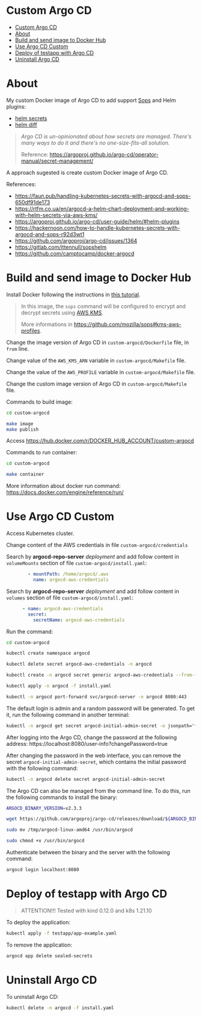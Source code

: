 # Custom Argo CD

<!-- TOC -->

- [Custom Argo CD](#custom-argo-cd)
- [About](#about)
- [Build and send image to Docker Hub](#build-and-send-image-to-docker-hub)
- [Use Argo CD Custom](#use-argo-cd-custom)
- [Deploy of testapp with Argo CD](#deploy-of-testapp-with-argo-cd)
- [Uninstall Argo CD](#uninstall-argo-cd)

<!-- TOC -->

# About

My custom Docker image of Argo CD to add support [Sops](https://github.com/mozilla/sops) and Helm plugins:
* [helm secrets](https://github.com/jkroepke/helm-secrets)
* [helm diff](https://github.com/databus23/helm-diff)

> *Argo CD is un-opinionated about how secrets are managed. There's many ways to do it and there's no one-size-fits-all solution.*
>
> Reference: https://argoproj.github.io/argo-cd/operator-manual/secret-management/

A approach sugested is create custom Docker image of Argo CD.

References:

* https://faun.pub/handling-kubernetes-secrets-with-argocd-and-sops-650df91de173
* https://rtfm.co.ua/en/argocd-a-helm-chart-deployment-and-working-with-helm-secrets-via-aws-kms/
* https://argoproj.github.io/argo-cd/user-guide/helm/#helm-plugins
* https://hackernoon.com/how-to-handle-kubernetes-secrets-with-argocd-and-sops-r92d3wt1
* https://github.com/argoproj/argo-cd/issues/1364
* https://gitlab.com/ittennull/sopshelm
* https://github.com/camptocamp/docker-argocd

# Build and send image to Docker Hub

Install Docker following the instructions in [this tutorial](REQUIREMENTS.md).

> In this image, the ``sops`` command will be configured to encrypt and decrypt secrets using [AWS KMS](https://aws.amazon.com/kms).
>
> More informations in https://github.com/mozilla/sops#kms-aws-profiles. 

Change the image version of Argo CD in ``custom-argocd/Dockerfile`` file, in ``from`` line.

Change value of the ``AWS_KMS_ARN`` variable in ``custom-argocd/Makefile`` file.

Change the value of the ``AWS_PROFILE`` variable in ``custom-argocd/Makefile`` file.

Change the custom image version of Argo CD in ``custom-argocd/Makefile`` file.

Commands to build image:

```bash
cd custom-argocd

make image
make publish
```

Access https://hub.docker.com/r/DOCKER_HUB_ACCOUNT/custom-argocd

Commands to run container:

```bash
cd custom-argocd

make container
```

More information about docker run command: https://docs.docker.com/engine/reference/run/

# Use Argo CD Custom

Access Kubernetes cluster.

Change content of the AWS credentials in file ``custom-argocd/credentials``

Search by **argocd-repo-server** *deployment* and add follow content in ``volumeMounts`` section of file ``custom-argocd/install.yaml``:

```yaml
        - mountPath: /home/argocd/.aws
          name: argocd-aws-credentials
```

Search by **argocd-repo-server** *deployment* and add follow content in ``volumes`` section of file ``custom-argocd/install.yaml``:

```yaml
      - name: argocd-aws-credentials
        secret:
          secretName: argocd-aws-credentials
```

Run the command:

```bash
cd custom-argocd

kubectl create namespace argocd

kubectl delete secret argocd-aws-credentials -n argocd

kubectl create -n argocd secret generic argocd-aws-credentials --from-file=credentials=./credentials

kubectl apply -n argocd -f install.yaml

kubectl -n argocd port-forward svc/argocd-server -n argocd 8080:443
```

The default login is admin and a random password will be generated. To get it, run the following command in another terminal:

```bash
kubectl -n argocd get secret argocd-initial-admin-secret -o jsonpath="{.data.password}" | base64 -d
```

After logging into the Argo CD, change the password at the following address: https://localhost:8080/user-info?changePassword=true

After changing the password in the web interface, you can remove the secret ``argocd-initial-admin-secret``, which contains the initial password with the following command:

```bash
kubectl -n argocd delete secret argocd-initial-admin-secret
```

The Argo CD can also be managed from the command line. To do this, run the following commands to install the binary:

```bash
ARGOCD_BINARY_VERSION=v2.3.3

wget https://github.com/argoproj/argo-cd/releases/download/${ARGOCD_BINARY_VERSION}/argocd-linux-amd64 -O /tmp/argocd-linux-amd64

sudo mv /tmp/argocd-linux-amd64 /usr/bin/argocd

sudo chmod +x /usr/bin/argocd
```

Authenticate between the binary and the server with the following command:

```bash
argocd login localhost:8080
```

# Deploy of testapp with Argo CD

> ATTENTION!!! Tested with kind 0.12.0 and k8s 1.21.10

To deploy the application:

```bash
kubectl apply -f testapp/app-example.yaml
```

To remove the application:

```bash
argocd app delete sealed-secrets
```

# Uninstall Argo CD

To uninstall Argo CD:

```bash
kubectl delete -n argocd -f install.yaml
```
